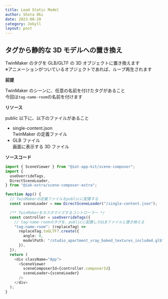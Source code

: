 ```yaml
---
title: Load Static Model
author: Shota Oki
date: 2023-08-20
category: Jekyll
layout: post
---
```


## タグから静的な 3D モデルへの置き換え

TwinMaker のタグを GLB/GLTF の 3D オブジェクトに置き換えます  
※アニメーションがついているオブジェクトであれば、ループ再生されます

**前提**

TwinMaker のシーンに、任意の名前を付けたタグがあること  
今回は`tag-name-room`の名前を付けます

**リソース**

public 以下に、以下のファイルがあること

- single-content.json  
  TwinMaker の定義ファイル
- GLB ファイル  
  画面に表示する 3D ファイル

**ソースコード**

```typescript
import { SceneViewer } from "@iot-app-kit/scene-composer";
import {
  useOverrideTags,
  DirectSceneLoader,
} from "@iak-extra/scene-composer-extra";

function App() {
  // TwinMakerの定義ファイルをpublicに配置する
  const sceneLoader = new DirectSceneLoader("/single-content.json");

  /** TwinMakerをカスタマイズするコントローラー */
  const controller = useOverrideTags({
    // tag-name-roomのタグを、publicに配置したGLBファイルと置き換える
    "tag-name-room": (replaceTag) =>
      replaceTag.toGLTF?.create({
        angle: 0,
        modelPath: "/studio_apartment_vray_baked_textures_included.glb",
      }),
  });
  return (
    <div className="App">
      <SceneViewer
        sceneComposerId={controller.composerId}
        sceneLoader={sceneLoader}
      />
    </div>
  );
}
```
